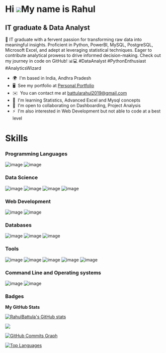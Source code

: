 Hi ![](https://user-images.githubusercontent.com/18350557/176309783-0785949b-9127-417c-8b55-ab5a4333674e.gif)My name is Rahul
=============================================================================================================================

IT graduate & Data Analyst
--------------------------

🚀 IT graduate with a fervent passion for transforming raw data into meaningful insights. Proficient in Python, PowerBI, MySQL, PostgreSQL, Microsoft Excel, and adept at leveraging statistical techniques. Eager to contribute analytical prowess to drive informed decision-making. Check out my journey in code on GitHub! 📊💻 #DataAnalyst #PythonEnthusiast #AnalyticsWizard

* 🌍  I'm based in India, Andhra Pradesh
* 🖥️  See my portfolio at [Personal Portfolio](http://rahul-battula-personal.framer.website)
* ✉️  You can contact me at [battularahul2019@gmail.com](mailto:battularahul2019@gmail.com)
* 🧠  I'm learning Statistics, Advanced Excel and Mysql concepts
* 🤝  I'm open to collaborating on Dashboarding, Project Analysis
* ⚡  I'm also interested in Web Development but not able to code at a best level

# Skills

### Programming Languages
![image](https://github.com/RahulBattula/RahulBattula/assets/96605083/79d17e79-f1fb-44b5-8d74-f0f82855901a)
![image](https://github.com/RahulBattula/RahulBattula/assets/96605083/9a3ef242-339c-42bb-8079-6e6bccb2544b)

### Data Science
![image](https://github.com/RahulBattula/RahulBattula/assets/96605083/85250ca0-ed7d-4c33-bead-9a5822497a75)
![image](https://github.com/RahulBattula/RahulBattula/assets/96605083/6139f38b-d979-4d4e-b5bc-85009cf74982)
![image](https://github.com/RahulBattula/RahulBattula/assets/96605083/885a9990-4eed-448b-8986-16bd87525da5)
![image](https://github.com/RahulBattula/RahulBattula/assets/96605083/01243e58-5356-4625-a2d3-91750437ddf8)

### Web Development
![image](https://github.com/RahulBattula/RahulBattula/assets/96605083/25a4f6e0-3f2c-4325-aba9-7b5fb5f9e2b4)
![image](https://github.com/RahulBattula/RahulBattula/assets/96605083/a824d3d8-25a9-48aa-9647-40589e89159d)

### Databases
![image](https://github.com/RahulBattula/RahulBattula/assets/96605083/c05a38fe-fca3-4a3c-a78c-8700f0fac298)
![image](https://github.com/RahulBattula/RahulBattula/assets/96605083/731f7d30-ef71-43fd-b777-7340b5c2239c)
![image](https://github.com/RahulBattula/RahulBattula/assets/96605083/676e9e2d-c812-4ca5-9adb-82447403737f)

### Tools
![image](https://github.com/RahulBattula/RahulBattula/assets/96605083/fb60e373-0518-4e56-9e0d-9b249358ae2d)
![image](https://github.com/RahulBattula/RahulBattula/assets/96605083/19bf87ff-433a-4030-9cbd-c28e49363820)
![image](https://github.com/RahulBattula/RahulBattula/assets/96605083/0d358a5a-7d58-4906-b623-28e297775ca8)
![image](https://github.com/RahulBattula/RahulBattula/assets/96605083/76ab9841-402b-4abb-a7fc-9f9ee1bce6dc)
![image](https://github.com/RahulBattula/RahulBattula/assets/96605083/cc9bf01d-a3a0-421b-b3f8-0fb29dc8813f)

### Command Line and Operating systems
![image](https://github.com/RahulBattula/RahulBattula/assets/96605083/0cab761e-e8c3-4877-a0f9-5338b38ab010)
![image](https://github.com/RahulBattula/RahulBattula/assets/96605083/d70c248a-1caf-4ce9-8d33-4ca95a4ccc56)


### Badges

<b>My GitHub Stats</b>

<a href="http://www.github.com/RahulBattula"><img src="https://github-readme-stats.vercel.app/api?username=RahulBattula&show_icons=true&hide=issues,&count_private=true&title_color=0891b2&text_color=ffffff&icon_color=0891b2&bg_color=1c1917&hide_border=true&show_icons=true" alt="RahulBattula's GitHub stats" /></a>

<a href="http://www.github.com/RahulBattula"><img src="https://github-readme-streak-stats.herokuapp.com/?user=RahulBattula&stroke=ffffff&background=1c1917&ring=0891b2&fire=0891b2&currStreakNum=ffffff&currStreakLabel=0891b2&sideNums=ffffff&sideLabels=ffffff&dates=ffffff&hide_border=true" /></a>

<a href="http://www.github.com/RahulBattula"><img src="https://github-readme-activity-graph.cyclic.app/graph?username=RahulBattula&bg_color=1c1917&color=ffffff&line=0891b2&point=ffffff&area_color=1c1917&area=true&hide_border=true&custom_title=GitHub%20Commits%20Graph" alt="GitHub Commits Graph" /></a>

<a href="https://github.com/RahulBattula" align="left"><img src="https://github-readme-stats.vercel.app/api/top-langs/?username=RahulBattula&langs_count=10&title_color=0891b2&text_color=ffffff&icon_color=0891b2&bg_color=1c1917&hide_border=true&locale=en&custom_title=Top%20%Languages" alt="Top Languages" /></a>
